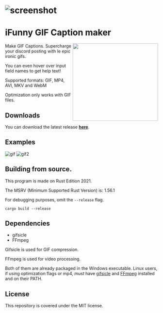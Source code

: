 # ![screenshot](https://media.discordapp.net/attachments/690220522600267780/929755673011580938/unknown.png)

# iFunny GIF Caption maker

<img align="right" width="281" height="255" src="https://i.imgur.com/Gb3Aptm.gif">

Make GIF Captions. Supercharge your discord posting with le epic ironic gifs. 

You can even hover over input field names to get help text! 

Supported formats: GIF, MP4, AVI, MKV and WebM

Optimization only works with GIF files.

## Downloads

You can download the latest release **[here](https://github.com/bltzxsd/unlustig/releases/latest)**.

## Examples
![gif](https://media.discordapp.net/attachments/834076909557645335/929746951757496351/2VUqz.gif)
![gif2](https://media.discordapp.net/attachments/834076909557645335/929748427724701706/ezgif-2-5dbac32931.gif)

## Building from source.
This program is made on Rust Edition 2021. 

The MSRV (Minimum Supported Rust Version) is: 1.56.1

For debugging purposes, omit the `--release` flag.
```
cargo build --release 
```

## Dependencies

* gifsicle
* FFmpeg 

Gifsicle is used for GIF compression. 

FFmpeg is used for video processing.

Both of them are already packaged in the Windows executable. 
Linux users, if using optimization flags or mp4, *must* have [gifsicle](https://www.lcdf.org/gifsicle/) and [FFmpeg](https://www.ffmpeg.org/) installed and on their PATH.

## License 
This repository is covered under the MIT license.
